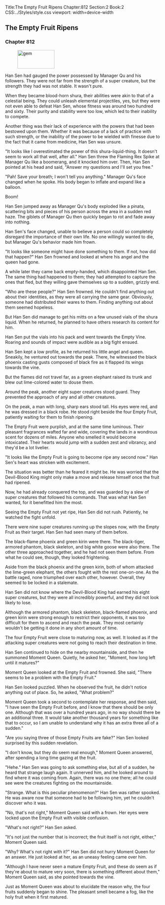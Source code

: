Title:The Empty Fruit Ripens 
Chapter:812 
Section:2 
Book:2 
CSS:../Styles/style.css 
viewport: width=device-width
  
## The Empty Fruit Ripens
### Chapter 812 
<figure>
	<img src="../Images/gem.gif" alt="gem" id="gem" width="120" height="60" />
</figure>
  

  
  Han Sen had gauged the power possessed by Manager Qu and his followers. They were not far from the strength of a super creature, but the strength they had was not stable. It wasn't pure.

When they became blood-horn shura, their abilities were akin to that of a celestial being. They could unleash elemental projectiles, yes, but they were not even able to defeat Han Sen, whose fitness was around two hundred and sixty. Their purity and stability were too low, which led to their inability to compete.

Another thing was their lack of experience with the powers that had been bestowed upon them. Whether it was because of a lack of practice with such strength, or the inability of the power to be wielded with finesse due to the fact that it came from medicine, Han Sen was unsure.

"It looks like I overestimated the power of this shura-liquid-thing. It doesn't seem to work all that well, after all." Han Sen threw the Flaming Rex Spike at Manager Qu like a boomerang, and it knocked him over. Then, Han Sen pointed at his head and said, "Answer my questions and I'll set you free."

"Pah! Save your breath; I won't tell you anything." Manager Qu's face changed when he spoke. His body began to inflate and expand like a balloon.

Boom!

Han Sen jumped away as Manager Qu's body exploded like a pinata, scattering bits and pieces of his person across the area in a sudden red haze. The giblets of Manager Qu then quickly began to rot and fade away into nothing.

Han Sen's face changed, unable to believe a person could so completely disregard the importance of their own life. No one willingly wanted to die, but Manager Qu's behavior made him frown.

"It looks like someone might have done something to them. If not, how did that happen?" Han Sen frowned and looked at where his angel and the queen had gone.

A while later they came back empty-handed, which disappointed Han Sen. The same thing had happened to them; they had attempted to capture the ones that fled, but they willing gave themselves up to a sudden, grizzly end.

"Who are these people?" Han Sen frowned. He couldn't find anything out about their identities, as they were all carrying the same gear. Obviously, someone had distributed their wares to them. Finding anything out about them seemed hopeless.

But Han Sen did manage to get his mitts on a few unused vials of the shura liquid. When he returned, he planned to have others research its content for him.

Han Sen put the vials into his pack and went towards the Empty Vine. Roaring and sounds of impact were audible as a big fight ensued.

Han Sen kept a low profile, as he returned his little angel and queen. Sneakily, he ventured out towards the peak. There, he witnessed the black phoenix casting gusts composed of black fire as it flapped its wings towards the vine.

But the flames did not travel far, as a green elephant raised its trunk and blew out lime-colored water to douse them.

Around the peak, another eight super creatures stood guard. They prevented the approach of any and all other creatures.

On the peak, a man with long, sharp ears stood tall. His eyes were red, and he was dressed in a black robe. He stood right beside the four Empty Fruit, patiently waiting for them to finish ripening.

The Empty Fruit were purplish, and at the same time luminous. Their pleasant fragrances wafted far and wide, covering the lands in a wondrous scent for dozens of miles. Anyone who smelled it would become intoxicated. Their hearts would jump with a sudden zest and vibrancy, and they'd be a lot livelier.

"It looks like the Empty Fruit is going to become ripe any second now." Han Sen's heart was stricken with excitement.

The situation was better than he feared it might be. He was worried that the Devil-Blood King might only make a move and release himself once the fruit had ripened.

Now, he had already conquered the top, and was guarded by a slew of super creatures that followed his commands. That was what Han Sen wanted, for it benefitted him the most.

Seeing the Empty Fruit not yet ripe, Han Sen did not rush. Patiently, he watched the fight unfold.

There were nine super creatures running up the slopes now, with the Empty Fruit as their target. Han Sen had seen many of them before.

The black-flame phoenix and green kirin were there. The black-tiger, armored phantom, black skeleton, and big white goose were also there. The other three approached together, and he had not seen them before. From what he could see, though, they looked frightening.

Aside from the black phoenix and the green kirin, both of whom attacked the lime-green elephant, the others fought with the rest one-on-one. As the battle raged, none triumphed over each other, however. Overall, they seemed to be locked in a stalemate.

Han Sen did not know where the Devil-Blood King had earned his eight super creatures, but they were all incredibly powerful, and they did not look likely to lose.

Although the armored phantom, black skeleton, black-flamed phoenix, and green kirin were strong enough to restrict their opponents, it was too difficult for them to ascend and reach the peak. They most certainly wouldn't be getting it done in any short amount of time.

The four Empty Fruit were close to maturing now, as well. It looked as if the attacking super creatures were not going to reach their destination in time.

Han Sen continued to hide on the nearby mountainside, and then he summoned Moment Queen. Quietly, he asked her, "Moment, how long left until it matures?"

Moment Queen looked at the Empty Fruit and frowned. She said, "There seems to be a problem with the Empty Fruit."

Han Sen looked puzzled. When he observed the fruit, he didn't notice anything out of place. So, he asked, "What problem?"

Moment Queen took a second to contemplate her response, and then said, "I have seen the Empty Fruit before, and I know that there should be only one. Although that was over a hundred years ago, in no way should there be an additional three. It would take another thousand years for something like that to occur, so I am unable to understand why it has an extra three all of a sudden."

"Are you saying three of those Empty Fruits are fake?" Han Sen looked surprised by this sudden revelation.

"I don't know, but they do seem real enough," Moment Queen answered, after spending a long time gazing at the fruit.

"Hehe." Han Sen was going to ask something else, but all of a sudden, he heard that strange laugh again. It unnerved him, and he looked around to find where it was coming from. Again, there was no one there; all he could see were the creatures fighting on the mountainside.

"Strange. What is this peculiar phenomenon?" Han Sen was rather spooked. He was aware now that someone had to be following him, yet he couldn't discover who it was.

"No, that's not right," Moment Queen said with a frown. Her eyes were locked upon the Empty Fruit with visible confusion.

"What's not right?" Han Sen asked.

"It's not just the number that is incorrect; the fruit itself is not right, either," Moment Queen said.

"Why? What's not right with it?" Han Sen did not hurry Moment Queen for an answer. He just looked at her, as an uneasy feeling came over him.

"Although I have never seen a mature Empty Fruit, and these do seem as if they're about to mature very soon, there is something different about them," Moment Queen said, as she pointed towards the vine.

Just as Moment Queen was about to elucidate the reason why, the four fruits suddenly began to shine. The pleasant smell became a fog, like the holy fruit when it first matured.
